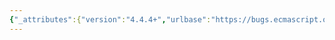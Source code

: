 ```yaml
---
{"_attributes":{"version":"4.4.4+","urlbase":"https://bugs.ecmascript.org/","maintainer":"dherman@mozilla.com"},"bug":{"bug_id":4060,"creation_ts":"2015-02-21 08:35:00 -0800","short_desc":"12.1.1 Early Errors: Unnecessary restriction for GeneratorBody","delta_ts":"2015-03-04 18:58:15 -0800","product":"Draft for 6th Edition","component":"technical issue","version":"Rev 34: February 20, 2015 Release Candidate 1","rep_platform":"All","op_sys":"All","bug_status":"RESOLVED","resolution":"FIXED","priority":"Normal","bug_severity":"normal","everconfirmed":true,"reporter":{"uid":"andrebargull","name":"André Bargull"},"assigned_to":{"uid":"allen","name":"Allen Wirfs-Brock"},"long_desc":[{"commentid":13234,"comment_count":0,"who":{"uid":"andrebargull","name":"André Bargull"},"bug_when":"2015-02-21 08:35:10 -0800","thetext":"12.1.1 Static Semantics: Early Errors\n\nIdentifierReference[Yield] : yield\nBindingIdentifier[Yield] : yield\nLabelIdentifier[Yield] : yield\n\n\n> It is a Syntax Error if the code match by this production is within the \n> GeneratorBody of a GeneratorMethod, GeneratorDeclaration, or \n> GeneratorExpression.\n\nThis item can be removed, code within a GeneratorBody always uses the [Yield] parameter."},{"commentid":13367,"comment_count":1,"who":{"uid":"allen","name":"Allen Wirfs-Brock"},"bug_when":"2015-02-25 16:49:19 -0800","thetext":"fixed in rev35 editor's draft"},{"commentid":13495,"comment_count":2,"who":{"uid":"allen","name":"Allen Wirfs-Brock"},"bug_when":"2015-03-04 18:58:15 -0800","thetext":"fixed in rev35"}]}}
---
```

